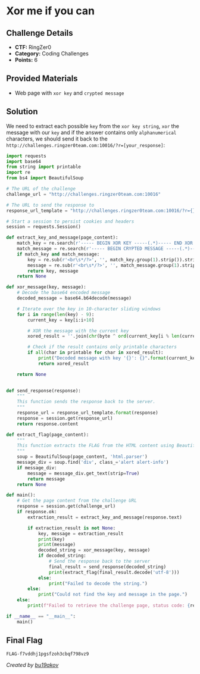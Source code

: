 # Xor me if you can

## Challenge Details 

- **CTF:** RingZer0
- **Category:** Coding Challenges
- **Points:** 6

## Provided Materials

- Web page with `xor key` and `crypted message`


## Solution

We need to extract each possible `key` from the `xor key string`, `xor` the message with our `key` and if the answer contains only `alphanumerical` characters, we should send it back to the `http://challenges.ringzer0team.com:10016/?r=[your_response]`:

```python
import requests
import base64
from string import printable
import re
from bs4 import BeautifulSoup

# The URL of the challenge
challenge_url = "http://challenges.ringzer0team.com:10016"

# The URL to send the response to
response_url_template = "http://challenges.ringzer0team.com:10016/?r={}"

# Start a session to persist cookies and headers
session = requests.Session()

def extract_key_and_message(page_content):
    match_key = re.search(r'----- BEGIN XOR KEY -----(.*)----- END XOR KEY -----', page_content, re.DOTALL | re.S)
    match_message = re.search(r'----- BEGIN CRYPTED MESSAGE -----(.*)----- END CRYPTED MESSAGE -----', page_content, re.DOTALL | re.S)
    if match_key and match_message:
        key = re.sub(r'<br\s*/?>', '', match_key.group(1).strip()).strip()
        message = re.sub(r'<br\s*/?>', '', match_message.group(1).strip()).strip()
        return key, message
    return None

def xor_message(key, message):
    # Decode the base64 encoded message
    decoded_message = base64.b64decode(message)

    # Iterate over the key in 10-character sliding windows
    for i in range(len(key) - 9):
        current_key = key[i:i+10]

        # XOR the message with the current key
        xored_result = ''.join(chr(byte ^ ord(current_key[i % len(current_key)])) for i, byte in enumerate(decoded_message))

        # Check if the result contains only printable characters
        if all(char in printable for char in xored_result):
            print("Decoded message with key '{}': {}".format(current_key, xored_result))
            return xored_result

    return None
    

def send_response(response):
    """
    This function sends the response back to the server.
    """
    response_url = response_url_template.format(response)
    response = session.get(response_url)
    return response.content

def extract_flag(page_content):
    """
    This function extracts the FLAG from the HTML content using BeautifulSoup.
    """
    soup = BeautifulSoup(page_content, 'html.parser')
    message_div = soup.find('div', class_='alert alert-info')
    if message_div:
        message = message_div.get_text(strip=True)
        return message
    return None

def main():
    # Get the page content from the challenge URL
    response = session.get(challenge_url)
    if response.ok:
        extraction_result = extract_key_and_message(response.text)

        if extraction_result is not None:
            key, message = extraction_result
            print(key)
            print(message)
            decoded_string = xor_message(key, message)
            if decoded_string:
                # Send the response back to the server
                final_result = send_response(decoded_string)
                print(extract_flag(final_result.decode('utf-8')))
            else:
                print("Failed to decode the string.")
        else:
            print("Could not find the key and message in the page.")
    else:
        print(f"Failed to retrieve the challenge page, status code: {response.status_code}")

if __name__ == "__main__":
    main()
```

## Final Flag

`FLAG-f7vddhj1pgsfzoh3cbqf798vz9`

*Created by [bu19akov](https://github.com/bu19akov)*